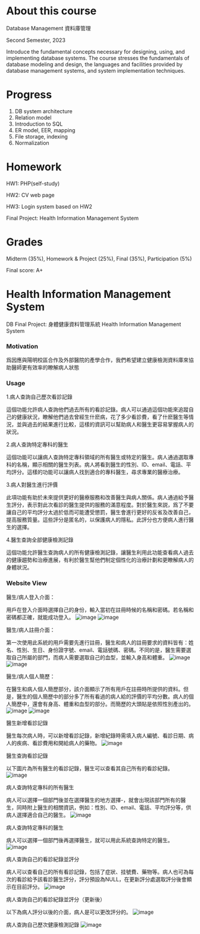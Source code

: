 About this course
===
Database Management 資料庫管理

Second Semester, 2023

Introduce the fundamental concepts necessary for designing, using, and 
implementing database systems. The course stresses the fundamentals of database modeling and 
design, the languages and facilities provided by database management systems, and system 
implementation techniques. 

Progress
===
1. DB system architecture
2. Relation model
3. Introduction to SQL
4. ER model, EER, mapping
5. File storage, indexing
6. Normalization 

Homework
===
HW1: PHP(self-study)

HW2: CV web page

HW3: Login system based on HW2

Final Project: Health Information Management System


Grades
===
Midterm (35%), Homework & Project (25%), Final (35%), Participation (5%)

Final score: A+


Health Information Management System
===
DB Final Project: 身體健康資料管理系統 Health Information Management System

### Motivation
爲因應與陽明校區合作及外部醫院的產學合作，我們希望建立健康檢測資料庫來協助醫師更有效率的瞭解病人狀態

### Usage
1.病人查詢自己歷次看診記錄

這個功能允許病人查詢他們過去所有的看診記錄。病人可以通過這個功能來追蹤自己的健康狀況，瞭解他們過去曾經生什麽病，花了多少看診費，看了什麽醫生等情況，並與過去的結果進行比較，這樣的資訊可以幫助病人和醫生更容易掌握病人的狀況。

2.病人查詢特定專科的醫生

這個功能可以讓病人查詢特定專科領域的所有醫生或特定的醫生。病人通過選取專科的名稱，顯示相關的醫生列表。病人將看到醫生的性別、ID、email、電話、平均評分。這樣的功能可以讓病人找到適合的專科醫生，尋求專業的醫療治療。

3.病人對醫生進行評價

此項功能有助於未來提供更好的醫療服務和改善醫生與病人關係。病人通過給予醫生評分，表示對此次看診的醫生提供的服務的滿意程度。對於醫生來説，爲了不要讓自己的平均評分太過於低而可能遭受懲罰，醫生會進行更好的反省及改善自己，提高服務質量。這些評分是匿名的，以保護病人的隱私。此評分也方便病人進行醫生的選擇。

4.醫生查詢全部健康檢測記錄

這個功能允許醫生查詢病人的所有健康檢測記錄，讓醫生利用此功能查看病人過去的健康趨勢和治療進展，有利於醫生幫他們制定個性化的治療計劃和更瞭解病人的身體狀況。

### Website View
醫生/病人登入介面：

用戶在登入介面時選擇自己的身份，輸入當初在註冊時候的名稱和密碼。若名稱和密碼都正確，就能成功登入。
![image](https://github.com/barrenshore/202302-Database/blob/main/Final_Project/final_project_group1/website%20view/1.jpg)
![image](https://github.com/barrenshore/202302-Database/blob/main/Final_Project/final_project_group1/website%20view/6.jpg)

醫生/病人註冊介面：

第一次使用此系統的用戶需要先進行註冊，醫生和病人的註冊要求的資料皆有：姓名、性別、生日、身份證字號、email、電話號碼、密碼。不同的是，醫生需要選取自己所屬的部門，而病人需要選取自己的血型，並輸入身高和體重。
![image](https://github.com/barrenshore/202302-Database/blob/main/Final_Project/final_project_group1/website%20view/2.jpg)
![image](https://github.com/barrenshore/202302-Database/blob/main/Final_Project/final_project_group1/website%20view/7.jpg)

醫生/病人個人簡歷：

在醫生和病人個人簡歷部分，該介面顯示了所有用戶在註冊時所提供的資料。但是，醫生的個人簡歷中的部分多了所有看過的病人給的評價的平均分數。病人的個人簡歷中，還會有身高、體重和血型的部分。而簡歷的大頭貼是依照性別產出的。
![image](https://github.com/barrenshore/202302-Database/blob/main/Final_Project/final_project_group1/website%20view/3.jpg)
![image](https://github.com/barrenshore/202302-Database/blob/main/Final_Project/final_project_group1/website%20view/8.jpg)

醫生新增看診記錄

醫生每次病人時，可以新增看診記錄，新增紀錄時需填入病人編號、看診日期、病人的疾病、看診費用和開給病人的藥物。
![image](https://github.com/barrenshore/202302-Database/blob/main/Final_Project/final_project_group1/website%20view/4.jpg)

醫生查詢看診記錄

以下圖片為所有醫生的看診記錄，醫生可以查看其自己所有的看診紀錄。
![image](https://github.com/barrenshore/202302-Database/blob/main/Final_Project/final_project_group1/website%20view/5.jpg)

病人查詢特定專科的所有醫生

病人可以選擇一個部門後並在選擇醫生的地方選擇-，就會出現該部門所有的醫生，同時附上醫生的相關資訊，例如：性別、ID、email、電話、平均評分等，供病人選擇適合自己的醫生。
![image](https://github.com/barrenshore/202302-Database/blob/main/Final_Project/final_project_group1/website%20view/10.jpg)

病人查詢特定專科的醫生

病人可以選擇一個部門後再選擇醫生，就可以用此系統查詢特定的醫生。
![image](https://github.com/barrenshore/202302-Database/blob/main/Final_Project/final_project_group1/website%20view/11.jpg)

病人查詢自己的看診紀錄並評分

病人可以查看自己的所有看診記錄，包括了症狀、挂號費、藥物等。病人也可為每次的看診給予該看診醫生評分，評分預設為NULL，在更新評分處選取評分後會顯示在目前評分。
![image](https://github.com/barrenshore/202302-Database/blob/main/Final_Project/final_project_group1/website%20view/12.jpg)

病人查詢自己的看診紀錄並評分（更新後）

以下為病人評分以後的介面，病人是可以更改評分的。
![image](https://github.com/barrenshore/202302-Database/blob/main/Final_Project/final_project_group1/website%20view/13.jpg)

病人查詢自己歷次健康檢測記錄
![image](https://github.com/barrenshore/202302-Database/blob/main/Final_Project/final_project_group1/website%20view/14.jpg)
